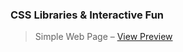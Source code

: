 ### CSS Libraries & Interactive Fun

> Simple Web Page – [View Preview](https://cohort-drab.vercel.app/)
